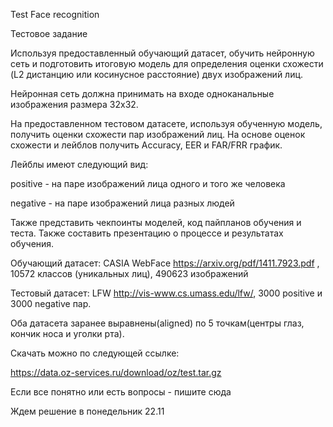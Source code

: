 Test Face recognition


Тестовое задание

 
Используя предоставленный обучающий датасет, обучить нейронную сеть и подготовить итоговую модель для определения оценки схожести (L2 дистанцию или косинусное расстояние) двух изображений лиц. 

 

Нейронная сеть должна принимать на входе одноканальные изображения размера 32х32. 

 
На предоставленном тестовом датасете, используя обученную модель, получить оценки схожести пар изображений лиц. На основе оценок схожести и лейблов получить  Accuracy, EER и FAR/FRR график.

 
Лейблы имеют следующий вид:

positive - на паре изображений лица одного и того же человека

negative - на паре изображений  лица разных людей

 
Также представить чекпоинты моделей, код пайпланов обучения и теста. Также составить презентацию о процессе и результатах обучения.


Обучающий датасет: CASIA WebFace https://arxiv.org/pdf/1411.7923.pdf , 10572 классов (уникальных лиц), 490623 изображений

Тестовый датасет: LFW http://vis-www.cs.umass.edu/lfw/, 3000 positive и 3000 negative пар. 

Оба датасета заранее выравнены(aligned) по 5 точкам(центры глаз, кончик носа и уголки рта). 

Скачать можно по следующей ссылке:

https://data.oz-services.ru/download/oz/test.tar.gz

Если все понятно или есть вопросы - пишите сюда

Ждем решение в понедельник 22.11

